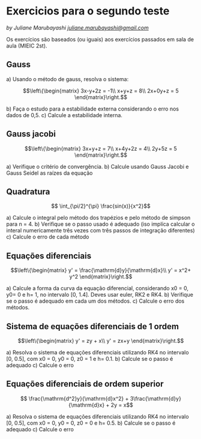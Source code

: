 # Exercicios para o segundo teste 
*by Juliane Marubayashi
juliane.marubayashi@gmail.com*

Os exercícios são baseados (ou iguais) aos exercícios passados em sala de aula (MIEIC 2st).  

## Gauss

a) Usando o método de gauss, resolva o sistema:  

$$\left\{\begin{matrix}
3x-y+2z = -1\\ 
x+y+z = 8\\ 
2x+0y+z = 5
\end{matrix}\right.$$ 

b) Faça o estudo para a estabilidade externa considerando o erro nos dados de 0,5. 
c) Calcule a estabilidade interna. 

## Gauss jacobi 

$$\left\{\begin{matrix}
3x+y+z = 7\\ 
x+4y+2z = 4\\ 
2y+5z = 5
\end{matrix}\right.$$

a) Verifique o critério de convergência.
b) Calcule usando Gauss Jacobi e Gauss Seidel as raízes da equação 

## Quadratura 

$$ \int_{\pi/2}^{\pi} \frac{sin(x)}{x^2}$$

a) Calcule o integral pelo método dos trapézios e pelo método de simpson para n = 4. 
b) Verifique se o passo usado é adequado (iso implíca calcular o interal numericamente três vezes com três passos de integração diferentes)
c) Calcule o erro de cada método 

## Equações diferenciais

$$\left\{\begin{matrix}
y' = \frac{\mathrm{d}y}{\mathrm{d}x}\\ 
y' = x^2+ y^2
\end{matrix}\right.$$

a) Calcule a forma da curva da equação diferencial, considerando x0 = 0, y0= 0 e h= 1, no intervalo [0, 1.4]. Deves usar euler, RK2 e RK4. 
b) Verifique se o passo é adequado em cada um dos métodos. 
c) Calcule o erro dos métodos. 

## Sistema de equações diferenciais de 1 ordem

$$\left\{\begin{matrix}
y' = zy + x\\ 
y' = zx+y
\end{matrix}\right.$$

a) Resolva o sistema de equações diferenciais utilizando RK4 no intervalo [0, 0.5], com x0 = 0, y0 = 0, z0 = 1 e h= 0.1. 
b) Calcule se o passo é adequado
c) Calcule o erro

## Equações diferenciais de ordem superior

$$ \frac{\mathrm{d^2}y}{\mathrm{d}x^2} + 3\frac{\mathrm{d}y}{\mathrm{d}x} + 2y = x$$

a) Resolva o sistema de equações diferenciais utilizando RK4 no intervalo [0, 0.5], com x0 = 0, y0 = 0, z0 = 0 e h= 0.5. 
b) Calcule se o passo é adequado
c) Calcule o erro

